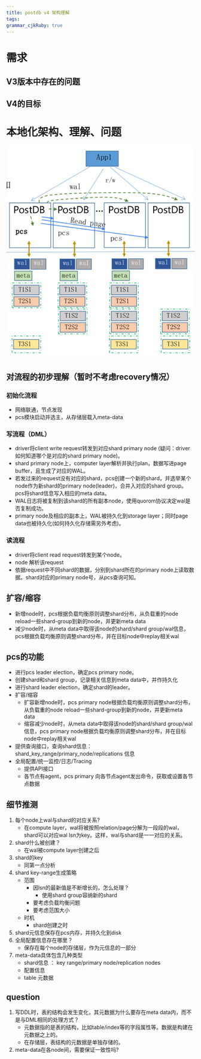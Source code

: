 ```yaml
---
title: postdb v4 架构理解
tags: 
grammar_cjkRuby: true
---
```

# 需求
## V3版本中存在的问题

## V4的目标


# 本地化架构、理解、问题

![enter description here](./images/Screenshot_from_2022-11-28_15-34-37.png)

## 对流程的初步理解（暂时不考虑recovery情况）
### 初始化流程
- 网络联通，节点发现
- pcs模块启动并选主，从存储层载入meta-data

### 写流程（DML）
- driver将client write request转发到对应shard primary node (疑问：driver如何知道哪个是对应的shard primary node)。
- shard primary node上，computer layer解析并执行plan，数据写进page buffer，且生成了对应的WAL。
- 若发过来的request没有对应的shard，pcs创建一个新的shard，并选举某个node作为新shard的primary node(leader)，合并入对应的shard group。pcs将shard信息写入相应的meta data。
- WAL日志将被复制到该shard的所有副本node，使用quorom协议决定wal是否复制成功。
- primary node及相应的副本上，WAL被持久化到storage layer；同时page data也被持久化(如何持久化存储需另外考虑)。

### 读流程
- driver将client read request转发到某个node。
- node 解析该request
- 依据request中不同shard的数据，分别到shard所在的primary node上读取数据。shard对应的primary node号，从pcs查询可知。

## 扩容/缩容
- 新增node时，pcs根据负载均衡原则调整shard分布，从负载重的node reload一些shard-group到新的node，并更新meta data
- 减少node时，从meta data中取得该node的shard/shard group/wal信息，pcs根据负载均衡原则调整shard分布，并在目标node中replay相关wal


## pcs的功能
- 进行pcs leader election，确定pcs primary node。
- 创建shard和shard group，记录相关信息到meta data中，并作持久化
- 进行shard leader election，确定shard的leader。
- 扩容/缩容
	- 扩容新增node时，pcs primary node根据负载均衡原则调整shard分布，从负载重的node reload一些shard-group到新的node，并更新meta data
	- 缩容减少node时，从meta data中取得该node的shard/shard group/wal信息，pcs primary node根据负载均衡原则调整shard分布，并在目标node中replay相关wal
- 提供查询接口，查询shard信息：shard_key_range/primary_node/replications 信息
- 全局配置/统一监控/日志/Tracing
	- 提供API接口
	- 各节点有agent，pcs primary 向各节点agent发出命令，获取或设置各节点数据

## 细节推测
1. 每个node上wal与shard的对应关系?
	- 在compute layer，wal将被按照relation/page分解为一段段的wal，shard可以对应wal lsn为key。这样，wal与shard是一一对应的关系。
2. shard什么被创建？ 
	- 在wal被compute layer创建之后
3. shard的key
	- 同第一点分析
4. shard key-range生成策略
	- 范围
		- 因lsn的最新值是不断增长的，怎么处理？
			- 使用shard group容纳新的shard
		- 要考虑负载均衡问题
		- 要考虑范围大小
	- 时机 
		- shard创建之时
5. shard元信息保存在pcs内存，并持久化到disk
6. 全局配置信息存在哪里？
	- 保存在每个node的存储层，作为元信息的一部分
7. meta-data具体包含几种类型
	- shard信息 ： key range/primary node/replication nodes
	- 配置信息
	- table 元数据
	

## question
1. 写DDL时，表的结构会发生变化，其元数据为什么要存在meta data内，而不是与DML相同的处理方式？
	- 元数据指的是表的结构，比如table/index等的字段属性等。数据是构建在元数据之上的。
	- 在存储层，表结构的元数据是单独存储的。	
2. meta-data在各node间，需要保证一致性吗?

